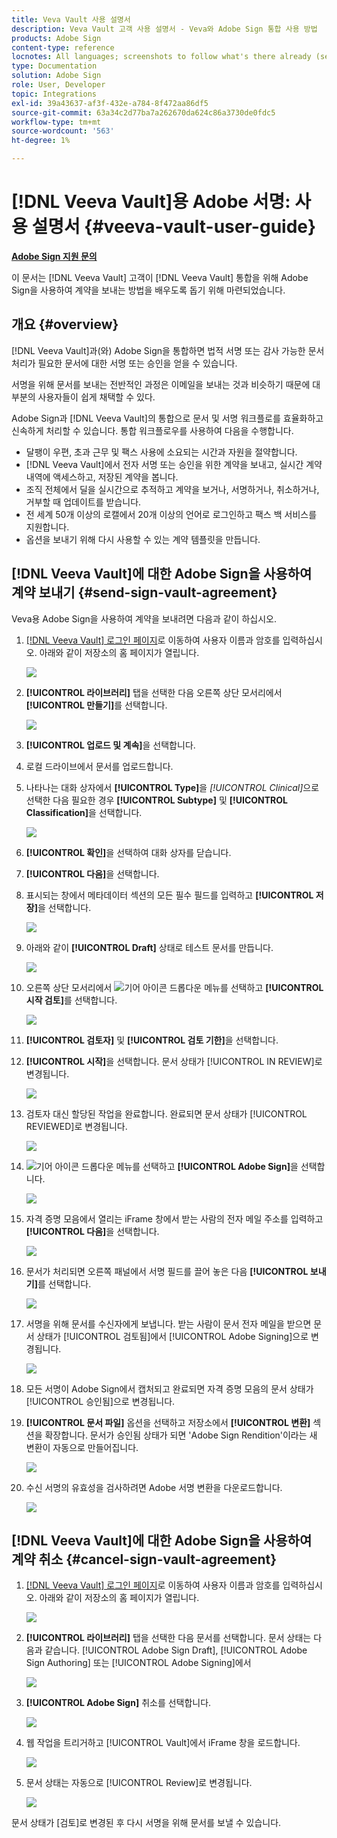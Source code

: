 ```yaml
---
title: Veva Vault 사용 설명서
description: Veva Vault 고객 사용 설명서 - Veva와 Adobe Sign 통합 사용 방법
products: Adobe Sign
content-type: reference
locnotes: All languages; screenshots to follow what's there already (seems there is a mix within a given language version of the article)
type: Documentation
solution: Adobe Sign
role: User, Developer
topic: Integrations
exl-id: 39a43637-af3f-432e-a784-8f472aa86df5
source-git-commit: 63a34c2d77ba7a262670da624c86a3730de0fdc5
workflow-type: tm+mt
source-wordcount: '563'
ht-degree: 1%

---
```


# [!DNL Veeva Vault]용 Adobe 서명: 사용 설명서 {#veeva-vault-user-guide}

[**Adobe Sign 지원 문의**](https://adobe.com/go/adobesign-support-center_kr)

이 문서는 [!DNL Veeva Vault] 고객이 [!DNL Veeva Vault] 통합을 위해 Adobe Sign을 사용하여 계약을 보내는 방법을 배우도록 돕기 위해 마련되었습니다.

## 개요 {#overview}

[!DNL Veeva Vault]과(와) Adobe Sign을 통합하면 법적 서명 또는 감사 가능한 문서 처리가 필요한 문서에 대한 서명 또는 승인을 얻을 수 있습니다.

서명을 위해 문서를 보내는 전반적인 과정은 이메일을 보내는 것과 비슷하기 때문에 대부분의 사용자들이 쉽게 채택할 수 있다.

Adobe Sign과 [!DNL Veeva Vault]의 통합으로 문서 및 서명 워크플로를 효율화하고 신속하게 처리할 수 있습니다. 통합 워크플로우를 사용하여 다음을 수행합니다.

* 달팽이 우편, 초과 근무 및 팩스 사용에 소요되는 시간과 자원을 절약합니다.
* [!DNL Veeva Vault]에서 전자 서명 또는 승인을 위한 계약을 보내고, 실시간 계약 내역에 액세스하고, 저장된 계약을 봅니다.
* 조직 전체에서 딜을 실시간으로 추적하고 계약을 보거나, 서명하거나, 취소하거나, 거부할 때 업데이트를 받습니다.
* 전 세계 50개 이상의 로캘에서 20개 이상의 언어로 로그인하고 팩스 백 서비스를 지원합니다.
* 옵션을 보내기 위해 다시 사용할 수 있는 계약 템플릿을 만듭니다.

## [!DNL Veeva Vault]에 대한 Adobe Sign을 사용하여 계약 보내기 {#send-sign-vault-agreement}

Veva용 Adobe Sign을 사용하여 계약을 보내려면 다음과 같이 하십시오.

1. [[!DNL Veeva Vault] 로그인 페이지](https://login.veevavault.com/)로 이동하여 사용자 이름과 암호를 입력하십시오. 아래와 같이 저장소의 홈 페이지가 열립니다.

   ![](images/vault-home.png)

1. **[!UICONTROL 라이브러리]** 탭을 선택한 다음 오른쪽 상단 모서리에서 **[!UICONTROL 만들기]**&#x200B;를 선택합니다.

   ![](images/create-library.png)

1. **[!UICONTROL 업로드 및 계속]**&#x200B;을 선택합니다.

1. 로컬 드라이브에서 문서를 업로드합니다.

1. 나타나는 대화 상자에서 **[!UICONTROL Type]**&#x200B;을 *[!UICONTROL Clinical]*&#x200B;으로 선택한 다음 필요한 경우 **[!UICONTROL Subtype]** 및 **[!UICONTROL Classification]**&#x200B;을 선택합니다.

   ![](images/choose-document-type.png)

1. **[!UICONTROL 확인]**&#x200B;을 선택하여 대화 상자를 닫습니다.

1. **[!UICONTROL 다음]**&#x200B;을 선택합니다.

1. 표시되는 창에서 메타데이터 섹션의 모든 필수 필드를 입력하고 **[!UICONTROL 저장]**&#x200B;을 선택합니다.

   ![](images/metadata-details.png)

1. 아래와 같이 **[!UICONTROL Draft]** 상태로 테스트 문서를 만듭니다.

   ![](images/document-draft.png)

1. 오른쪽 상단 모서리에서 ![기어 아이콘](images/icon-gear.png) 드롭다운 메뉴를 선택하고 **[!UICONTROL 시작 검토]**&#x200B;를 선택합니다.

   ![](images/start-review.png)

1. **[!UICONTROL 검토자]** 및 **[!UICONTROL 검토 기한]**&#x200B;을 선택합니다.

1. **[!UICONTROL 시작]**&#x200B;을 선택합니다. 문서 상태가 [!UICONTROL IN REVIEW]로 변경됩니다.

   ![](images/in-review.png)

1. 검토자 대신 할당된 작업을 완료합니다. 완료되면 문서 상태가 [!UICONTROL REVIEWED]로 변경됩니다.

   ![](images/reviewed-status.png)

1. ![기어 아이콘](images/icon-gear.png) 드롭다운 메뉴를 선택하고 **[!UICONTROL Adobe Sign]**&#x200B;을 선택합니다.

   ![](images/select-adobe-sign.png)

1. 자격 증명 모음에서 열리는 iFrame 창에서 받는 사람의 전자 메일 주소를 입력하고 **[!UICONTROL 다음]**&#x200B;을 선택합니다.

   ![](images/iframe.png)

1. 문서가 처리되면 오른쪽 패널에서 서명 필드를 끌어 놓은 다음 **[!UICONTROL 보내기]**&#x200B;를 선택합니다.

   ![](images/add-signature-fields.png)

1. 서명을 위해 문서를 수신자에게 보냅니다. 받는 사람이 문서 전자 메일을 받으면 문서 상태가 [!UICONTROL 검토됨]에서 [!UICONTROL Adobe Signing]으로 변경됩니다.

   ![](images/in-adobe-signing.png)

1. 모든 서명이 Adobe Sign에서 캡처되고 완료되면 자격 증명 모음의 문서 상태가 [!UICONTROL 승인됨]으로 변경됩니다.

1. **[!UICONTROL 문서 파일]** 옵션을 선택하고 저장소에서 **[!UICONTROL 변환]** 섹션을 확장합니다. 문서가 승인됨 상태가 되면 &#39;Adobe Sign Rendition&#39;이라는 새 변환이 자동으로 만들어집니다.

   ![](images/document-files.png)

1. 수신 서명의 유효성을 검사하려면 Adobe 서명 변환을 다운로드합니다.

   ![](images/verify-signature.png)

## [!DNL Veeva Vault]에 대한 Adobe Sign을 사용하여 계약 취소 {#cancel-sign-vault-agreement}

1. [[!DNL Veeva Vault] 로그인 페이지](https://login.veevavault.com/)로 이동하여 사용자 이름과 암호를 입력하십시오. 아래와 같이 저장소의 홈 페이지가 열립니다.

   ![](images/vault-home.png)

1. **[!UICONTROL 라이브러리]** 탭을 선택한 다음 문서를 선택합니다. 문서 상태는 다음과 같습니다. [!UICONTROL Adobe Sign Draft], [!UICONTROL Adobe Sign Authoring] 또는 [!UICONTROL Adobe Signing]에서

   ![](images/document-adobe-sign-authoring.png)

1. **[!UICONTROL Adobe Sign]** 취소를 선택합니다.

   ![](images/cancel-document.png)

1. 웹 작업을 트리거하고 [!UICONTROL Vault]에서 iFrame 창을 로드합니다.

   ![](images/cancelled-document.png)

1. 문서 상태는 자동으로 [!UICONTROL Review]로 변경됩니다.

   ![](images/cancel-reviewed.png)

문서 상태가 [검토]로 변경된 후 다시 서명을 위해 문서를 보낼 수 있습니다.
